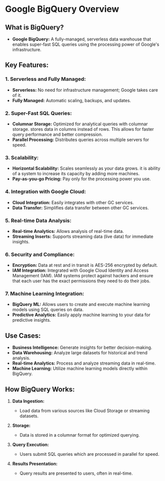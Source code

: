 # Google BigQuery Overview

## What is BigQuery?

- **Google BigQuery:** A fully-managed, serverless data warehouse that enables super-fast SQL queries using the processing power of Google's infrastructure.

## Key Features:

### 1. Serverless and Fully Managed:

- **Serverless:** No need for infrastructure management; Google takes care of it.
- **Fully Managed:** Automatic scaling, backups, and updates.

### 2. Super-Fast SQL Queries:

- **Columnar Storage:** Optimized for analytical queries with columnar storage. stores data in columns instead of rows. This allows for faster query performance and better compression.
- **Parallel Processing:** Distributes queries across multiple servers for speed.

### 3. Scalability:

- **Horizontal Scalability:** Scales seamlessly as your data grows. it is ability of a system to increase its capacity by adding more machines.
- **Pay-as-you-go Pricing:** Pay only for the processing power you use.

### 4. Integration with Google Cloud:

- **Cloud Integration:** Easily integrates with other GC services.
- **Data Transfer:** Simplifies data transfer between other GC services.

### 5. Real-time Data Analysis:

- **Real-time Analytics:** Allows analysis of real-time data.
- **Streaming Inserts:** Supports streaming data (live data) for immediate insights.

### 6. Security and Compliance:

- **Encryption:** Data at rest and in transit is AES-256 encrypted by default. 
- **IAM Integration:** Integrated with Google Cloud Identity and Access Management (IAM). IAM systems protect against hackers and ensure that each user has the exact permissions they need to do their jobs.

### 7. Machine Learning Integration:

- **BigQuery ML:** Allows users to create and execute machine learning models using SQL queries on data.
- **Predictive Analytics:** Easily apply machine learning to your data for predictive insights. 

## Use Cases:

- **Business Intelligence:** Generate insights for better decision-making.
- **Data Warehousing:** Analyze large datasets for historical and trend analysis.
- **Real-time Analytics:** Process and analyze streaming data in real-time.
- **Machine Learning:** Utilize machine learning models directly within BigQuery.

## How BigQuery Works:

1. **Data Ingestion:**
   - Load data from various sources like Cloud Storage or streaming datasets.

2. **Storage:**
   - Data is stored in a columnar format for optimized querying.

3. **Query Execution:**
   - Users submit SQL queries which are processed in parallel for speed.

4. **Results Presentation:**
   - Query results are presented to users, often in real-time.

